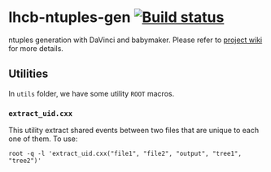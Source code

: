 # lhcb-ntuples-gen [![Build status](https://travis-ci.com/umd-lhcb/lhcb-ntuples-gen.svg?build)](https://travis-ci.com/umd-lhcb/lhcb-ntuples-gen)
ntuples generation with DaVinci and babymaker.
Please refer to [project wiki](https://umd-lhcb.github.io/lhcb-ntuples-gen/) for more details.


## Utilities
In `utils` folder, we have some utility `ROOT` macros.

### `extract_uid.cxx`
This utility extract shared events between two files that are unique to each
one of them. To use:
```
root -q -l 'extract_uid.cxx("file1", "file2", "output", "tree1", "tree2")'
```
